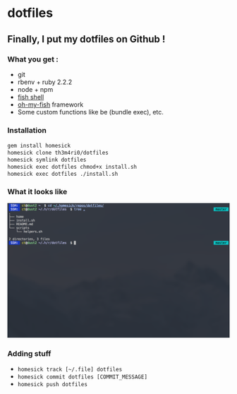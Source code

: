 # dotfiles
## Finally, I put my dotfiles on Github !

### What you get :
- git
- rbenv + ruby 2.2.2
- node + npm
- [fish shell](http://fishshell.com/)
- [oh-my-fish](//github.com/oh-my-fish/oh-my-fish) framework
- Some custom functions like be (bundle exec), etc.

### Installation
```
gem install homesick
homesick clone th3m4ri0/dotfiles
homesick symlink dotfiles
homesick exec dotfiles chmod+x install.sh
homesick exec dotfiles ./install.sh
```

### What it looks like
![Screenshot](images/screenshot.png)

### Adding stuff
- ```homesick track [~/.file] dotfiles```
- ```homesick commit dotfiles [COMMIT_MESSAGE]```
- ```homesick push dotfiles```
